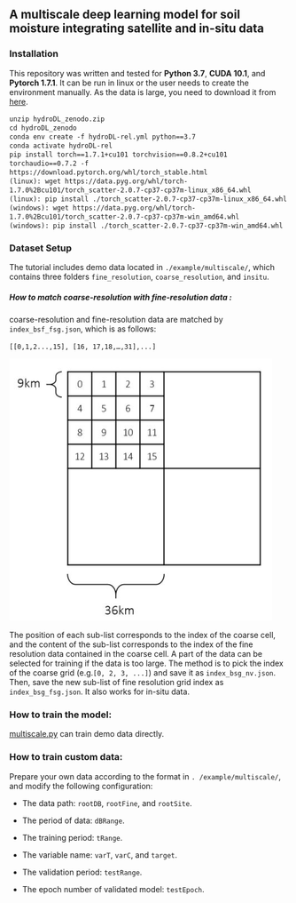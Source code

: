##  A multiscale deep learning model for soil moisture integrating satellite and in-situ data


### Installation 
 
This repository was written and tested for **Python 3.7**, **CUDA 10.1**, and **Pytorch 1.7.1**. It can be run in linux or the user needs to create the environment manually.
As the data is large, you need to download it from [here](https://doi.org/10.5281/zenodo.6314345).
```
unzip hydroDL_zenodo.zip
cd hydroDL_zenodo
conda env create -f hydroDL-rel.yml python==3.7 
conda activate hydroDL-rel 
pip install torch==1.7.1+cu101 torchvision==0.8.2+cu101 torchaudio==0.7.2 -f https://download.pytorch.org/whl/torch_stable.html
(linux): wget https://data.pyg.org/whl/torch-1.7.0%2Bcu101/torch_scatter-2.0.7-cp37-cp37m-linux_x86_64.whl
(linux): pip install ./torch_scatter-2.0.7-cp37-cp37m-linux_x86_64.whl
(windows): wget https://data.pyg.org/whl/torch-1.7.0%2Bcu101/torch_scatter-2.0.7-cp37-cp37m-win_amd64.whl
(windows): pip install ./torch_scatter-2.0.7-cp37-cp37m-win_amd64.whl
```

### Dataset Setup 
 
The tutorial includes demo data located in `./example/multiscale/`, which contains three folders `fine_resolution`, `coarse_resolution`, and `insitu`. 
 
##### How to match coarse-resolution with fine-resolution data : 

coarse-resolution and fine-resolution data are matched by `index_bsf_fsg.json`, which is as follows: 

`[[0,1,2...,15], [16, 17,18,…,31],...] `

![Concept](./concept.JPG)

The position of each sub-list corresponds to the index of the coarse cell, and the content of the sub-list corresponds to the index of the fine resolution data contained in the coarse cell. 
A part of the data can be selected for training if the data is too large. The method is to pick the index of the coarse grid (e.g.`[0, 2, 3, ...]`) and save it as `index_bsg_nv.json`. Then, save the new sub-list of fine resolution grid index as `index_bsg_fsg.json`. It also works for in-situ data. 
 
### How to train the model: 
[multiscale.py](../multiscale.py) can train demo data directly.   
 
### How to train custom data:  
  
Prepare your own data according to the format in `. /example/multiscale/`, and modify the following configuration:  
  
+ The data path: `rootDB`, `rootFine`, and `rootSite`.   
  
+ The period of data: `dBRange`.  
  
+ The training period: `tRange`.  
  
+ The variable name: `varT`, `varC`, and `target`.  
  
+ The validation period: `testRange`.  

+ The epoch number of validated model: `testEpoch`.
